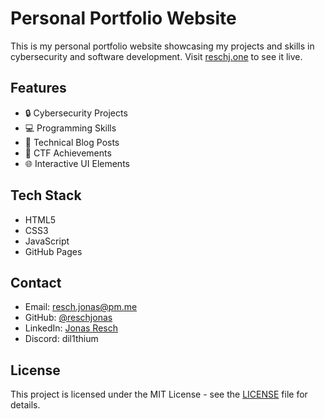 # Personal Portfolio Website

This is my personal portfolio website showcasing my projects and skills in cybersecurity and software development. Visit [reschj.one](https://reschj.one) to see it live.

## Features

- 🔒 Cybersecurity Projects
- 💻 Programming Skills
- 📝 Technical Blog Posts
- 🎯 CTF Achievements
- 🌐 Interactive UI Elements

## Tech Stack

- HTML5
- CSS3
- JavaScript
- GitHub Pages

## Contact

- Email: resch.jonas@pm.me
- GitHub: [@reschjonas](https://github.com/reschjonas)
- LinkedIn: [Jonas Resch](https://www.linkedin.com/in/jonas-resch-91bba733b/)
- Discord: dil1thium

## License

This project is licensed under the MIT License - see the [LICENSE](LICENSE) file for details.
